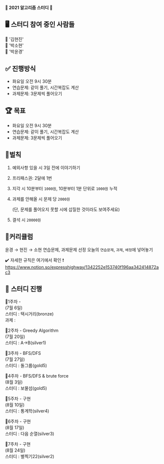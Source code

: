 #### :dizzy: 2021 알고리즘 스터디 :dizzy:   


## 🖥 스터디 참여 중인 사람들  
:yellow_heart: '김현진'  
:blue_heart: '박소현'  
:purple_heart: '박윤경'



## ✅ 진행방식

- 화요일 오전 9시 30분
- 연습문제: 같이 풀기, 시간복잡도 계산
- 과제문제: 3문제씩 풀어오기

## 🏆 목표

- 화요일 오전 9시 30분
- 연습문제: 같이 풀기, 시간복잡도 계산
- 과제문제: 3문제씩 풀어오기

## 🔨벌칙

1. 예외사항 있을 시 3일 전에 이야기하기
2. 프리패스권: 2달에 1번
3. 지각 시 10분부터 `1000원`, 10분부터 1분 단위로 `1000원` 누적
4. 과제를 안해올 시 문제 당 `2000원`

    (단, 문제를 풀어오지 못할 시에 삽질한 것이라도 보여주세요)

5. 결석 시 `20000원`

## 📌커리큘럼

윤경 → 현진 → 소현 연습문제, 과제문제 선정
오늘의 `연습문제`, `과제`, `배정`에 넣어놓기

:heavy_check_mark: 자세한 규칙은 여기에서 확인 ❗️
https://www.notion.so/expresshighway/1342252e153740f196aa342414872ac3


## 📅 스터디 진행
:small_blue_diamond:1주차 -   
(7월 6일)  
스터디 : 택시거리(bronze)  
과제 :   

:small_blue_diamond:2주차 - Greedy Algorithm  
(7월 20일)  
스터디 : A->B(silver1)  

:small_blue_diamond:3주차 - BFS/DFS  
(7월 27일)  
스터디 : 돌그룹(gold5)  

:small_blue_diamond:4주차 - BFS/DFS & brute force  
(8월 3일)  
스터디 : 보물섬(gold5)  

:small_blue_diamond:5주차 - 구현  
(8월 10일)  
스터디 : 통계학(silver4)  

:small_blue_diamond:6주차 - 구현  
(8월 17일)  
스터디 : 다음 순열(silver3)  

:small_blue_diamond:7주차 - 구현  
(8월 24일)  
스터디 : 별찍기22(silver2)  
